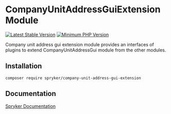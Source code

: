 # CompanyUnitAddressGuiExtension Module
[![Latest Stable Version](https://poser.pugx.org/spryker/company-unit-address-gui-extension/v/stable.svg)](https://packagist.org/packages/spryker/company-unit-address-gui-extension)
[![Minimum PHP Version](https://img.shields.io/badge/php-%3E%3D%208.3-8892BF.svg)](https://php.net/)

Company unit address gui extension module provides an interfaces of plugins to extend CompanyUnitAddressGui module from the other modules.

## Installation

```
composer require spryker/company-unit-address-gui-extension
```

## Documentation

[Spryker Documentation](https://docs.spryker.com)

